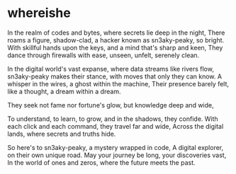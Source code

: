 # whereishe

In the realm of codes and bytes, where secrets lie deep in the night,
There roams a figure, shadow-clad, a hacker known as sn3aky-peaky, so bright.
With skillful hands upon the keys, and a mind that's sharp and keen,
They dance through firewalls with ease, unseen, unfelt, serenely clean.

In the digital world's vast expanse, where data streams like rivers flow,
sn3aky-peaky makes their stance, with moves that only they can know.
A whisper in the wires, a ghost within the machine,
Their presence barely felt, like a thought, a dream within a dream.

They seek not fame nor fortune's glow, but knowledge deep and wide,
<!-- https://elements.<WHO IS ON THE PICTURE?>.com/redirect?entityId=33323433-a1f11c1f-88d0-42cf-ba24-5de2e571170e&entityType=collection -->
To understand, to learn, to grow, and in the shadows, they confide.
With each click and each command, they travel far and wide,
Across the digital lands, where secrets and truths hide.

So here's to sn3aky-peaky, a mystery wrapped in code,
A digital explorer, on their own unique road.
May your journey be long, your discoveries vast,
In the world of ones and zeros, where the future meets the past.

